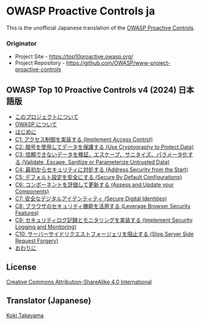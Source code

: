 # OWASP Proactive Controls ja

This is the unofficial Japanese translation of the [OWASP Proactive Controls](https://github.com/OWASP/www-project-proactive-controls).

### Originator

- Project Site - <https://top10proactive.owasp.org/>
- Project Repository - <https://github.com/OWASP/www-project-proactive-controls>

## OWASP Top 10 Proactive Controls v4 (2024) 日本語版

* [このプロジェクトについて](Document/docs/index.md)
* [OWASP について](Document/docs/introduction/about-owasp.md)
* [はじめに](Document/docs/the-top-10/index.md)
* [C1: アクセス制御を実装する (Implement Access Control)](Document/docs/the-top-10/c1-accesscontrol.md)
* [C2: 暗号を使用してデータを保護する (Use Cryptography to Protect Data)](Document/docs/the-top-10/c2-crypto.md)
* [C3: 信頼できないデータを検証、エスケープ、サニタイズ、パラメータ化する (Validate, Escape, Sanitize or Parameterize Untrusted Data)](Document/docs/the-top-10/c3-validate-input-and-handle-exceptions.md)
* [C4: 最初からセキュリティに対処する (Address Security from the Start)](Document/docs/the-top-10/c4-secure-architecture.md)
* [C5: デフォルト設定を安全にする (Secure By Default Configurations)](Document/docs/the-top-10/c5-secure-by-default.md)
* [C6: コンポーネントを評価して更新する (Assess and Update your Components)](Document/docs/the-top-10/c6-use-secure-dependencies.md)
* [C7: 安全なデジタルアイデンティティ (Secure Digital Identities)](Document/docs/the-top-10/c7-secure-digital-identities.md)
* [C8: ブラウザのセキュリティ機能を活用する (Leverage Browser Security Features)](Document/docs/the-top-10/c8-leverage-browser-security-features.md)
* [C9: セキュリティログ記録とモニタリングを実装する (Implement Security Logging and Monitoring)](Document/docs/the-top-10/c9-security-logging-and-monitoring.md)
* [C10: サーバーサイドリクエストフォージェリを阻止する (Stop Server Side Request Forgery)](Document/docs/the-top-10/c10-stop-server-side-request-forgery.md)
* [おわりに](Document/docs/final-word.md)

## License

[Creative Commons Attribution-ShareAlike 4.0 International](https://creativecommons.org/licenses/by-sa/4.0/)

## Translator (Japanese)

[Koki Takeyama](https://github.com/coky-t)
